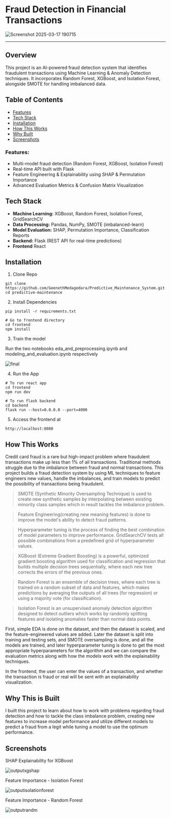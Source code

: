 # Fraud Detection in Financial Transactions

![Screenshot 2025-03-17 190715](https://github.com/user-attachments/assets/b4c8367e-1162-4d88-8414-9f6c51122a6c)

---

## Overview

This project is an AI-powered fraud detection system that identifies fraudulent transactions using Machine Learning & Anomaly Detection techniques. It incorporates Random Forest, XGBoost, and Isolation Forest, alongside SMOTE for handling imbalanced data.

## Table of Contents

- [Features](#features)
- [Tech Stack](#tech-stack)
- [Installation](#installation)
- [How This Works](#how-this-works)
- [Why Built](#why-this-is-built)
- [Screenshots](#screenshots)

### Features:

- Multi-model fraud detection (Random Forest, XGBoost, Isolation Forest)
- Real-time API built with Flask
- Feature Engineering & Explainability using SHAP & Permutation Importance
- Advanced Evaluation Metrics & Confusion Matrix Visualization

## Tech Stack

- **Machine Learning:** XGBoost, Random Forest, Isolation Forest, GridSearchCV
- **Data Processing:** Pandas, NumPy, SMOTE (imbalanced-learn)
- **Model Evaluation:** SHAP, Permutation Importance, Classification Reports
- **Backend:** Flask (REST API for real-time predictions)
- **Frontend** React

## Installation

1. Clone Repo

```
git clone https://github.com/GeenethMedagedara/Predictive_Maintenance_System.git
cd predictive-maintenance
```

2. Install Dependencies

```
pip install -r requirements.txt

# Go to frontend directory
cd frontend
npm install
```

3. Train the model

Run the two notebooks eda_and_preprocessing.ipynb and modeling_and_evaluation.ipynb respectively 

![final](https://github.com/user-attachments/assets/7867281b-26ca-4da0-b214-fb78fa3c105d)

4. Run the App
```
# To run react app
cd frontend 
npm run dev

# To run flask backend
cd backend
flask run --host=0.0.0.0 --port=4000
```

5. Access the frontend at
```
http://localhost:8080
```

## How This Works

Credit card fraud is a rare but high-impact problem where fraudulent transactions make up less than 1% of all transactions. Traditional methods struggle due to the imbalance between fraud and normal transactions. This project builds a fraud detection system by using ML techniques to feature engineers new values, handle the imbalances, and train models to predict the possibility of transactions being fraudulent.

> SMOTE (Synthetic Minority Oversampling Technique) is used to create new synthetic samples by interpolating between existing minority class samples which in result tackles the imbalance problem.

> Feature Engineering(creating new meaning features) is done to improve the model's ability to detect fraud patterns.

> Hyperparameter tuning is the process of finding the best combination of model parameters to improve performance. GridSearchCV tests all possible combinations from a predefined grid of hyperparameter values.

> XGBoost (Extreme Gradient Boosting) is a powerful, optimized gradient boosting algorithm used for classification and regression that builds multiple decision trees sequentially, where each new tree corrects the errors of the previous ones.

> Random Forest is an ensemble of decision trees, where each tree is trained on a random subset of data and features, which makes predictions by averaging the outputs of all trees (for regression) or using a majority vote (for classification).

> Isolation Forest is an unsupervised anomaly detection algorithm designed to detect outliers which works by randomly splitting features and isolating anomalies faster than normal data points.

First, simple EDA is done on the dataset, and then the dataset is scaled, and the feature-engineered values are added. Later the dataset is split into training and testing sets, and SMOTE oversampling is done, and all the models are trained, and later hyperparameter tuning is done to get the most appropriate hyperparameters for the algorithm and we can compare the evaluation metrics along with how the models work with the explainability techniques.

In the frontend, the user can enter the values of a transaction, and whether the transaction is fraud or real will be sent with an explainability visualization.

## Why This is Built

I built this project to learn about how to work with problems regarding fraud detection and how to tackle the class imbalance problem, creating new features to increase model performance and utilize different models to predict a fraud from a legit while tuning a model to use the optimum performance.

## Screenshots

SHAP Explainability for XGBoost

![outputxgshap](https://github.com/user-attachments/assets/a1d29014-ead9-4121-9c46-80ea94254998)

Feature Importance - Isolation Forest

![outputisolationforest](https://github.com/user-attachments/assets/2e7c6232-1af6-4098-b90b-17d3afb99160)

Feature Importance - Random Forest

![outputrandm](https://github.com/user-attachments/assets/52907e38-765a-4d19-be13-69b3fe5aef17)
